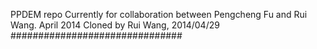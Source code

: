 PPDEM repo
Currently for collaboration between Pengcheng Fu and Rui Wang.
April 2014
Cloned by Rui Wang, 2014/04/29
###############################